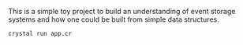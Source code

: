 This is a simple toy project to build an understanding of event storage
systems and how one could be built from simple data structures.

```
crystal run app.cr
```
